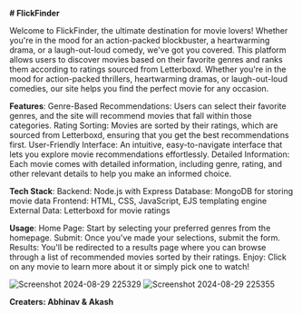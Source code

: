 **# FlickFinder**

Welcome to FlickFinder, the ultimate destination for movie lovers! Whether you're in the mood for an action-packed blockbuster, a heartwarming drama, or a laugh-out-loud comedy, we've got you covered.
This platform allows users to discover movies based on their favorite genres and ranks them according to ratings sourced from Letterboxd. Whether you're in the mood for action-packed thrillers, heartwarming dramas, or laugh-out-loud comedies, our site helps you find the perfect movie for any occasion.

**Features**:
Genre-Based Recommendations: Users can select their favorite genres, and the site will recommend movies that fall within those categories.
Rating Sorting: Movies are sorted by their ratings, which are sourced from Letterboxd, ensuring that you get the best recommendations first.
User-Friendly Interface: An intuitive, easy-to-navigate interface that lets you explore movie recommendations effortlessly.
Detailed Information: Each movie comes with detailed information, including genre, rating, and other relevant details to help you make an informed choice.

**Tech Stack**:
Backend: Node.js with Express
Database: MongoDB for storing movie data
Frontend: HTML, CSS, JavaScript, EJS templating engine
External Data: Letterboxd for movie ratings

**Usage**:
Home Page: Start by selecting your preferred genres from the homepage.
Submit: Once you've made your selections, submit the form.
Results: You'll be redirected to a results page where you can browse through a list of recommended movies sorted by their ratings.
Enjoy: Click on any movie to learn more about it or simply pick one to watch!

![Screenshot 2024-08-29 225329](https://github.com/user-attachments/assets/172fba58-e259-4c3a-b6cf-816cd7fca242)
![Screenshot 2024-08-29 225355](https://github.com/user-attachments/assets/0e62d7c9-4a5a-4f21-b936-c44c9e4610e0)

**Creaters: Abhinav & Akash**
